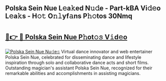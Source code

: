 ## Polska Sein Nue L𝚎a𝚔ed N𝚞𝚍e - Part-kBA Vi𝚍𝚎o L𝚎a𝚔s - H𝚘𝚝 O𝚗𝚕yf𝚊ns P𝚑𝚘tos 30Nmq

# <h2><a href="http://kf3z0xg.oniu.top/?m=Polska+Sein+Nue">🔗👉 🔴 Polska Sein Nue P𝚑ot𝚘𝚜 V𝚒d𝚎o</a></h2>

[![Polska Sein Nue Nu𝚍e𝚜](https://i.imgur.com/0qMVB7G.gif)](http://kf3z0xg.oniu.top/?m=Polska+Sein+Nue)
Virtual dance innovator and web entertainer Polska Sein Nue, celebrated for disseminating dance and lifestyle inspiration through solo and collaborative dance acts and short films. Outstanding magician's assistant Polska Sein Nue, recognized for their remarkable abilities and accomplishments in assisting magicians.  
